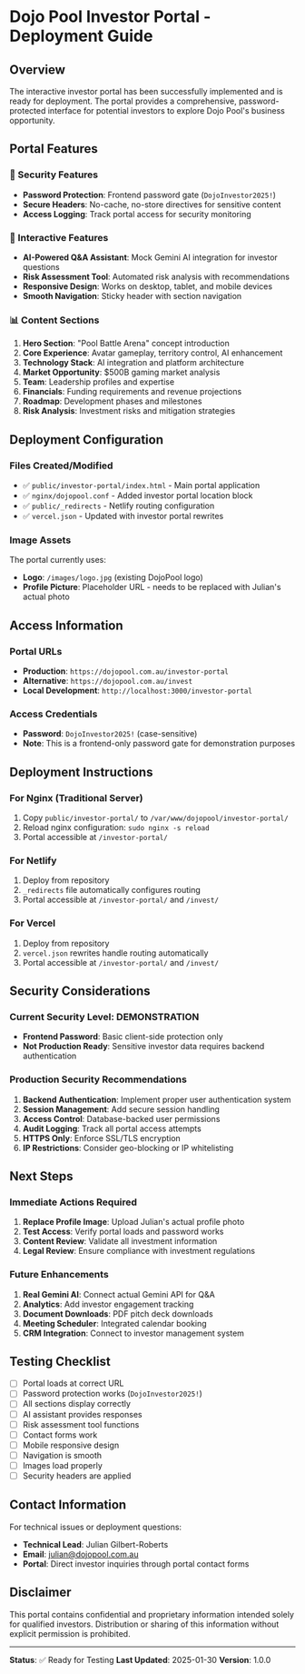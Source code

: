 # Dojo Pool Investor Portal - Deployment Guide

## Overview

The interactive investor portal has been successfully implemented and is ready for deployment. The portal provides a comprehensive, password-protected interface for potential investors to explore Dojo Pool's business opportunity.

## Portal Features

### 🔐 Security Features
- **Password Protection**: Frontend password gate (`DojoInvestor2025!`)
- **Secure Headers**: No-cache, no-store directives for sensitive content
- **Access Logging**: Track portal access for security monitoring

### 🎯 Interactive Features
- **AI-Powered Q&A Assistant**: Mock Gemini AI integration for investor questions
- **Risk Assessment Tool**: Automated risk analysis with recommendations
- **Responsive Design**: Works on desktop, tablet, and mobile devices
- **Smooth Navigation**: Sticky header with section navigation

### 📊 Content Sections
1. **Hero Section**: "Pool Battle Arena" concept introduction
2. **Core Experience**: Avatar gameplay, territory control, AI enhancement
3. **Technology Stack**: AI integration and platform architecture
4. **Market Opportunity**: $500B gaming market analysis
5. **Team**: Leadership profiles and expertise
6. **Financials**: Funding requirements and revenue projections
7. **Roadmap**: Development phases and milestones
8. **Risk Analysis**: Investment risks and mitigation strategies

## Deployment Configuration

### Files Created/Modified
- ✅ `public/investor-portal/index.html` - Main portal application
- ✅ `nginx/dojopool.conf` - Added investor portal location block
- ✅ `public/_redirects` - Netlify routing configuration
- ✅ `vercel.json` - Updated with investor portal rewrites

### Image Assets
The portal currently uses:
- **Logo**: `/images/logo.jpg` (existing DojoPool logo)
- **Profile Picture**: Placeholder URL - needs to be replaced with Julian's actual photo

## Access Information

### Portal URLs
- **Production**: `https://dojopool.com.au/investor-portal`
- **Alternative**: `https://dojopool.com.au/invest`
- **Local Development**: `http://localhost:3000/investor-portal`

### Access Credentials
- **Password**: `DojoInvestor2025!` (case-sensitive)
- **Note**: This is a frontend-only password gate for demonstration purposes

## Deployment Instructions

### For Nginx (Traditional Server)
1. Copy `public/investor-portal/` to `/var/www/dojopool/investor-portal/`
2. Reload nginx configuration: `sudo nginx -s reload`
3. Portal accessible at `/investor-portal/`

### For Netlify
1. Deploy from repository
2. `_redirects` file automatically configures routing
3. Portal accessible at `/investor-portal/` and `/invest/`

### For Vercel
1. Deploy from repository
2. `vercel.json` rewrites handle routing automatically
3. Portal accessible at `/investor-portal/` and `/invest/`

## Security Considerations

### Current Security Level: DEMONSTRATION
- **Frontend Password**: Basic client-side protection only
- **Not Production Ready**: Sensitive investor data requires backend authentication

### Production Security Recommendations
1. **Backend Authentication**: Implement proper user authentication system
2. **Session Management**: Add secure session handling
3. **Access Control**: Database-backed user permissions
4. **Audit Logging**: Track all portal access attempts
5. **HTTPS Only**: Enforce SSL/TLS encryption
6. **IP Restrictions**: Consider geo-blocking or IP whitelisting

## Next Steps

### Immediate Actions Required
1. **Replace Profile Image**: Upload Julian's actual profile photo
2. **Test Access**: Verify portal loads and password works
3. **Content Review**: Validate all investment information
4. **Legal Review**: Ensure compliance with investment regulations

### Future Enhancements
1. **Real Gemini AI**: Connect actual Gemini API for Q&A
2. **Analytics**: Add investor engagement tracking
3. **Document Downloads**: PDF pitch deck downloads
4. **Meeting Scheduler**: Integrated calendar booking
5. **CRM Integration**: Connect to investor management system

## Testing Checklist

- [ ] Portal loads at correct URL
- [ ] Password protection works (`DojoInvestor2025!`)
- [ ] All sections display correctly
- [ ] AI assistant provides responses
- [ ] Risk assessment tool functions
- [ ] Contact forms work
- [ ] Mobile responsive design
- [ ] Navigation is smooth
- [ ] Images load properly
- [ ] Security headers are applied

## Contact Information

For technical issues or deployment questions:
- **Technical Lead**: Julian Gilbert-Roberts
- **Email**: julian@dojopool.com.au
- **Portal**: Direct investor inquiries through portal contact forms

## Disclaimer

This portal contains confidential and proprietary information intended solely for qualified investors. Distribution or sharing of this information without explicit permission is prohibited.

---

**Status**: ✅ Ready for Testing
**Last Updated**: 2025-01-30
**Version**: 1.0.0